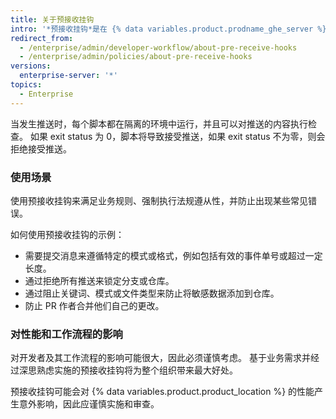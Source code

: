```yaml
---
title: 关于预接收挂钩
intro: '*预接收挂钩*是在 {% data variables.product.prodname_ghe_server %} 设备上运行的脚本，可用于实施质量检查。'
redirect_from:
  - /enterprise/admin/developer-workflow/about-pre-receive-hooks
  - /enterprise/admin/policies/about-pre-receive-hooks
versions:
  enterprise-server: '*'
topics:
  - Enterprise
---
```


当发生推送时，每个脚本都在隔离的环境中运行，并且可以对推送的内容执行检查。 如果 exit status 为 0，脚本将导致接受推送，如果 exit status 不为零，则会拒绝接受推送。

### 使用场景
使用预接收挂钩来满足业务规则、强制执行法规遵从性，并防止出现某些常见错误。

如何使用预接收挂钩的示例：

- 需要提交消息来遵循特定的模式或格式，例如包括有效的事件单号或超过一定长度。
- 通过拒绝所有推送来锁定分支或仓库。
- 通过阻止关键词、模式或文件类型来防止将敏感数据添加到仓库。
- 防止 PR 作者合并他们自己的更改。

### 对性能和工作流程的影响
对开发者及其工作流程的影响可能很大，因此必须谨慎考虑。 基于业务需求并经过深思熟虑实施的预接收挂钩将为整个组织带来最大好处。

预接收挂钩可能会对 {% data variables.product.product_location %} 的性能产生意外影响，因此应谨慎实施和审查。
